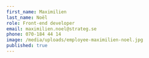 ```yaml
---
first_name: Maximilien
last_name: Noël
role: Front-end developer
email: maximilien.noel@strateg.se
phone: 070-184 44 14
image: /media/uploads/employee-maximilien-noel.jpg
published: true
---
```

